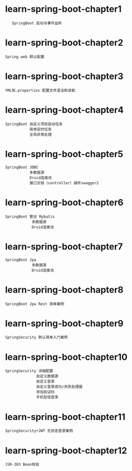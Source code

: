 

#           learn-spring-boot-chapter1 

```
   SpringBoot 启动与事件监听
```

#           learn-spring-boot-chapter2 

```
Spring web 默认配置
```

# 		  learn-spring-boot-chapter3 

```
YML和.properties 配置文件语法和读取
```

# 		  learn-spring-boot-chapter4 

```
SpringBoot 自定义项目启动任务
           简单定时任务
           全局异常处理
```

# 		  learn-spring-boot-chapter5 

```
SpringBoot JDBC 
           多数据源
           Druid连接池
           接口文档（controller）插件swagger2
```

# 		  learn-spring-boot-chapter6 

```
SpringBoot 整合 Mybatis
            多数据源
            Druid连接池
```

# 		  learn-spring-boot-chapter7 

```
SpringBoot Jpa
            多数据源
            Druid连接池
```

# 		  learn-spring-boot-chapter8 

```
SpringBoot Jpa Rest 简单案例
```

# 		  learn-spring-boot-chapter9 

```
SpringSecurity 默认简单入门案例
```

# 		  learn-spring-boot-chapter10  

```
SpringSecurity 详细配置
              自定义数据源
              自定义登录
              自定义登录成功/失败处理器
              添加验证码
              手机短信登录
```



# 		  learn-spring-boot-chapter11 

```
SpringSecurity+JWT 无状态登录案例
```

# 		  learn-spring-boot-chapter12 

```
JSR-303 Bean校验
```

# 